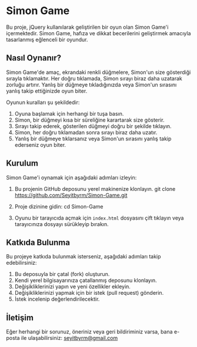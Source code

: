 # Simon Game

Bu proje, jQuery kullanılarak geliştirilen bir oyun olan Simon Game'i içermektedir. Simon Game, hafıza ve dikkat becerilerini geliştirmek amacıyla tasarlanmış eğlenceli bir oyundur.

## Nasıl Oynanır?

Simon Game'de amaç, ekrandaki renkli düğmelere, Simon'un size gösterdiği sırayla tıklamaktır. Her doğru tıklamada, Simon sırayı biraz daha uzatarak zorluğu artırır. Yanlış bir düğmeye tıkladığınızda veya Simon'un sırasını yanlış takip ettiğinizde oyun biter.

Oyunun kuralları şu şekildedir:

1. Oyuna başlamak için herhangi bir tuşa basın.
2. Simon, bir düğmeyi kısa bir süreliğine karartarak size gösterir.
3. Sırayı takip ederek, gösterilen düğmeyi doğru bir şekilde tıklayın.
4. Simon, her doğru tıklamadan sonra sırayı biraz daha uzatır.
5. Yanlış bir düğmeye tıklarsanız veya Simon'un sırasını yanlış takip ederseniz oyun biter.

## Kurulum

Simon Game'i oynamak için aşağıdaki adımları izleyin:

1. Bu projenin GitHub deposunu yerel makinenize klonlayın.
git clone https://github.com/Seyitbyrm/Simon-Game.git

2. Proje dizinine gidin:
cd Simon-Game

3. Oyunu bir tarayıcıda açmak için `index.html` dosyasını çift tıklayın veya tarayıcınıza dosyayı sürükleyip bırakın.

## Katkıda Bulunma

Bu projeye katkıda bulunmak isterseniz, aşağıdaki adımları takip edebilirsiniz:

1. Bu deposuyla bir çatal (fork) oluşturun.
2. Kendi yerel bilgisayarınıza çatallanmış deposunu klonlayın.
3. Değişikliklerinizi yapın ve yeni özellikler ekleyin.
4. Değişikliklerinizi yapmak için bir istek (pull request) gönderin.
5. İstek incelenip değerlendirilecektir.

## İletişim

Eğer herhangi bir sorunuz, öneriniz veya geri bildiriminiz varsa, bana e-posta ile ulaşabilirsiniz: seyitbyrm@gmail.com


